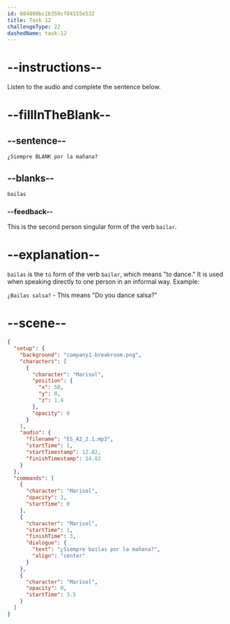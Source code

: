 ```yaml
---
id: 684898bc1b359cf84155e532
title: Task 12
challengeType: 22
dashedName: task-12
---
```


<!-- (Audio) ¿Siempre bailas por la mañana? -->

# --instructions--

Listen to the audio and complete the sentence below.

# --fillInTheBlank--

## --sentence--

`¿Siempre BLANK por la mañana?`

## --blanks--

`bailas`

### --feedback--

This is the second person singular form of the verb `bailar`.

# --explanation--

`bailas` is the `tú` form of the verb `bailar`, which means "to dance." It is used when speaking directly to one person in an informal way. Example:

`¿Bailas salsa?` - This means "Do you dance salsa?"

# --scene--

```json
{
  "setup": {
    "background": "company1-breakroom.png",
    "characters": [
      {
        "character": "Marisol",
        "position": {
          "x": 50,
          "y": 0,
          "z": 1.4
        },
        "opacity": 0
      }
    ],
    "audio": {
      "filename": "ES_A2_2.1.mp3",
      "startTime": 1,
      "startTimestamp": 12.82,
      "finishTimestamp": 14.82
    }
  },
  "commands": [
    {
      "character": "Marisol",
      "opacity": 1,
      "startTime": 0
    },
    {
      "character": "Marisol",
      "startTime": 1,
      "finishTime": 3,
      "dialogue": {
        "text": "¿Siempre bailas por la mañana?",
        "align": "center"
      }
    },
    {
      "character": "Marisol",
      "opacity": 0,
      "startTime": 3.5
    }
  ]
}
```

